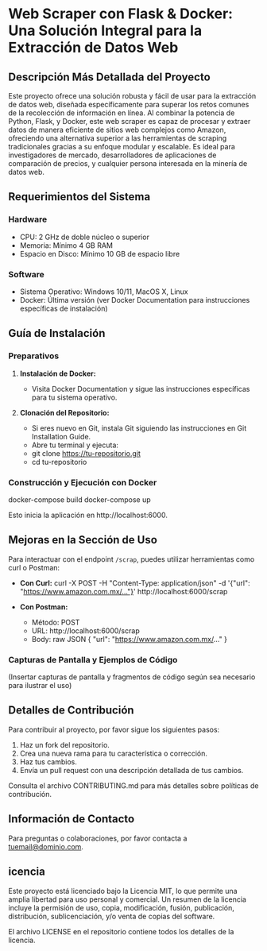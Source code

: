 # Web Scraper con Flask & Docker: Una Solución Integral para la Extracción de Datos Web

## Descripción Más Detallada del Proyecto

Este proyecto ofrece una solución robusta y fácil de usar para la extracción de datos web, diseñada específicamente para superar los retos comunes de la recolección de información en línea. Al combinar la potencia de Python, Flask, y Docker, este web scraper es capaz de procesar y extraer datos de manera eficiente de sitios web complejos como Amazon, ofreciendo una alternativa superior a las herramientas de scraping tradicionales gracias a su enfoque modular y escalable. Es ideal para investigadores de mercado, desarrolladores de aplicaciones de comparación de precios, y cualquier persona interesada en la minería de datos web.

## Requerimientos del Sistema

### Hardware

- CPU: 2 GHz de doble núcleo o superior
- Memoria: Mínimo 4 GB RAM
- Espacio en Disco: Mínimo 10 GB de espacio libre

### Software

- Sistema Operativo: Windows 10/11, MacOS X, Linux
- Docker: Última versión (ver Docker Documentation para instrucciones específicas de instalación)

## Guía de Instalación

### Preparativos

1. **Instalación de Docker:**
   - Visita Docker Documentation y sigue las instrucciones específicas para tu sistema operativo.

2. **Clonación del Repositorio:**
   - Si eres nuevo en Git, instala Git siguiendo las instrucciones en Git Installation Guide.
   - Abre tu terminal y ejecuta:
   - git clone https://tu-repositorio.git
   - cd tu-repositorio

### Construcción y Ejecución con Docker

docker-compose build
docker-compose up

Esto inicia la aplicación en http://localhost:6000.

## Mejoras en la Sección de Uso

Para interactuar con el endpoint `/scrap`, puedes utilizar herramientas como curl o Postman:

- **Con Curl:**
  curl -X POST -H "Content-Type: application/json" -d '{"url": "https://www.amazon.com.mx/..."}' http://localhost:6000/scrap

- **Con Postman:**
  - Método: POST
  - URL: http://localhost:6000/scrap
  - Body: raw JSON
    {
      "url": "https://www.amazon.com.mx/..."
    }

### Capturas de Pantalla y Ejemplos de Código

(Insertar capturas de pantalla y fragmentos de código según sea necesario para ilustrar el uso)

## Detalles de Contribución

Para contribuir al proyecto, por favor sigue los siguientes pasos:

1. Haz un fork del repositorio.
2. Crea una nueva rama para tu característica o corrección.
3. Haz tus cambios.
4. Envía un pull request con una descripción detallada de tus cambios.

Consulta el archivo CONTRIBUTING.md para más detalles sobre políticas de contribución.

## Información de Contacto

Para preguntas o colaboraciones, por favor contacta a tuemail@dominio.com.

## icencia

Este proyecto está licenciado bajo la Licencia MIT, lo que permite una amplia libertad para uso personal y comercial. Un resumen de la licencia incluye la permisión de uso, copia, modificación, fusión, publicación, distribución, sublicenciación, y/o venta de copias del software.

El archivo LICENSE en el repositorio contiene todos los detalles de la licencia.
